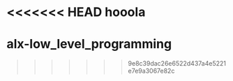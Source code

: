 <<<<<<< HEAD
hooola
=======
# alx-low_level_programming
>>>>>>> 9e8c39dac26e6522d437a4e5221e7e9a3067e82c
